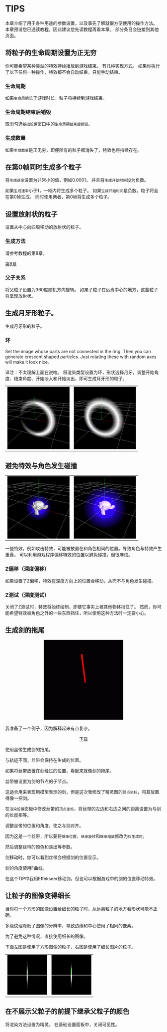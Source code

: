 ﻿# TIPS

本章介绍了用于各种用途的参数设置，以及事先了解就很方便使用的操作方法。
本章预设您已通读教程，因此建议您先读教程再看本章。
部分条目会链接到其他页面。

## 将粒子的生命周期设置为正无穷

你可能希望某种类型的特效持续播放到游戏结束。
有几种实现方式。
如果你执行了以下任何一种操作，特效都不会自动结束，只能手动结束。

### 生命周期

如果`生命周期`长于游戏时长，粒子将持续到游戏结束。

### 生命周期结束后销毁

取消勾选```基础设置```窗口中的```生命周期结束后销毁```。

### 生成数量

如果```生成数量```是正无穷，即便所有的粒子都消失了，特效也将持续存在。

## 在第0帧同时生成多个粒子

将```生成速率```设置为非常小的值，例如0.0001。
并且将```生成开始时间```设为负数。

如果```生成速率```小于1，一帧内将生成多个粒子。
如果```生成开始时间```是负数，粒子将会在第0帧生成。
同时使用两者，第0帧将生成多个粒子。

## 设置放射状的粒子

设置从中心向四周移动的放射状的粒子。

### 生成方法

请参考教程的第8章。

[第8章](../ToolTutorial/08)

### 父子关系

将父粒子设置为360度随机方向旋转。
如果子粒子在远离中心的地方，这些粒子将呈现放射状。

## 生成月牙形粒子。

生成月牙形的粒子。

### 环

Set the image whose parts are not connected in the ring. Then you can generate crescent shaped particles.
Just rotating these with random axes will make it look nice.

译注：不太理解上面在说啥。
将渲染类型设置为环，形状选择月牙，调整开始角度、结束角度、开始淡入和开始淡出，即可生成月牙形的粒子。

<table>
	<tr>
		<td>
			<img src="../../img/Tips/Crescent.png" width="200" height="200">
		</td>
		<td>
			<img src="../../img/Tips/Crescent_WO_Texture.png" width="200" height="200">
		</td>
	</tr>
</table>

## 避免特效与角色发生碰撞

<table>
	<tr>
		<td>
			<img src="../../img/Reference/depth_Z-Offset-None.png" width="200" height="200">
		</td>
		<td>
			<img src="../../img/Reference/depth_Z-Offset-4.png" width="200" height="200">
		</td>
	</tr>
</table>

一些特效，例如攻击特效，可能被放置在和角色相同的位置。导致角色与特效产生重叠。
可以利用游戏程序偏移特效的位置以避免碰撞，但很麻烦。

### Z偏移（深度偏移）

如果设置了Z偏移，特效在深度方向上的位置会移动，从而不与角色发生碰撞。

### Z测试（深度测试）

关闭了Z测试时，特效将始终绘制，即便它事实上被其他物体挡住了。
然而，你可能希望特效被角色之外的一些东西挡住，所以使用这种方法时一定要小心。

## 生成剑的拖尾

<div align="center">
<img src="../../img/Tips/SwordLineInEffekseer1.gif">
</div>

我准备了一个例子，因为解释起来有点复杂。

<div align="center">
<a href = "../../Sample/Tips/SwordLineInEffekseer1.zip">下载</a>
</div>

使用丝带生成剑的拖尾。

与轨迹不同，丝带会保持在生成的位置。

如果将丝带放置在剑经过的位置，看起来就像剑的拖尾。

丝带被设置为剑的节点的子节点。

这适合用来表现用模型表示的剑，但是这次我修改了精灵图的```顶点坐标```，将其放置得像一把剑。

在```渲染设置```面板中修改丝带的```顶点坐标```，将丝带的左边和右边之间的距离设置为与剑的长度相等。

调整丝带的位置和角度，使之与剑对齐。

因为这是一个丝带，所以要将```继承位置```、```继承旋转```和```继承缩放```修改为```仅生成时```。

然后调整丝带的颜色和淡出等参数。

剑移动时，你可以看到丝带会根据剑的位置显示。

剑的角度使用F曲线。

在这个TIP中我用Effekseer移动剑，但也可以根据游戏中的剑的位置移动特效。

## 让粒子的图像变得细长

当你将一个方形的图像设置给细长的粒子时，从远离粒子的地方看形状可能不正确。

多级纹理降低了图像的分辨率，导致边缘和中心使用了相同的像素。

为了避免这种情况，直接使用细长的图像。

下面左图是使用了方形图像的粒子，右图是使用了细长图片的粒子。

<table>
	<tr>
		<td>
			<img src="../../img/Tips/Long_and_narrow_1.png">
		</td>
		<td>
			<img src="../../img/Tips/Long_and_narrow_2.png">
		</td>
	</tr>
</table>

</div>

## 在不展示父粒子的前提下继承父粒子的颜色

将渲染方法设置为精灵。
在基础设置面板中，关闭可见性。
